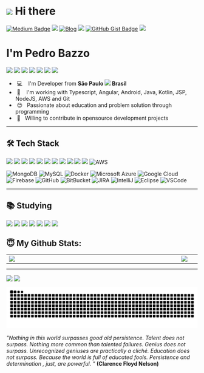 <h1><img src="https://emojis.slackmojis.com/emojis/images/1531849430/4246/blob-sunglasses.gif?1531849430" width="30"/> Hi there</h1>

<p align="center">
  
  [![Medium Badge](https://img.shields.io/badge/-Medium-000000?style=flatsquare&labelColor=000000&logo=medium&logoColor=white&link=https://pedropbazzo.medium.com/)](https://pedropbazzo.medium.com/)
  <a href="http://pedropbazzo.com.br"><img src="https://img.shields.io/badge/pedropbazzo-brightgreen"></a>
  [![Blog](https://img.shields.io/badge/Blog-black)](https://pedropbazzo.blog)
  <a href="https://pedropbazzo.github.io/online-cv/"><img src="https://img.shields.io/badge/My%20online%20curriculum-0077B5.svg"></a>
  [![GitHub Gist Badge](https://img.shields.io/badge/GitHub_Gist-black)](https://gist.github.com/pedropbazzo)
  <a href=""><img src="https://github.com/Shpota/github-activity-generator/workflows/build/badge.svg"></a>
  
  </p>

<h1>I'm Pedro Bazzo</h1>

<a href="https://github.com/pedropbazzo"><img src="https://img.shields.io/badge/github-000000.svg?style=for-the-badge&logo=github&logoColor=white"></a>
<a href="https://www.linkedin.com/in/pedropbazzo/"><img src="https://img.shields.io/badge/linkedin-0077B5.svg?style=for-the-badge&logo=linkedin&logoColor=white"></a>
<a href="https://pedropbazzo.medium.com/"><img src="https://img.shields.io/badge/-Medium-000000?style=flatsquare&labelColor=000000&logo=medium&logoColor=white" width="105px" ></a>
<a href="https://www.instagram.com/pedropbazzo/"><img src="https://img.shields.io/badge/instagram-E4405F.svg?style=for-the-badge&logo=instagram&logoColor=white"></a>
<a href="https://www.npmjs.com/~pedropbazzo"><img src="https://img.shields.io/badge/npm-000000.svg?style=for-the-badge&logo=npm&logoColor=white"></a>
<a href="mailto:developerpedropbazzo@gmail.com"><img src="https://img.shields.io/badge/e‑mail-D14836.svg?style=for-the-badge&logo=GMail&logoColor=white"></a>
<a href="https://gist.github.com/pedropbazzo"><img src="https://img.shields.io/badge/github_gist-000000.svg?style=for-the-badge&logo=github&logoColor=white%22"></a>

<ul>
  <li>&nbsp;💻 &nbsp;&nbsp; I'm Developer from <b>São Paulo <img src="https://image.flaticon.com/icons/svg/197/197386.svg" width="13"/> Brasil</b></li>
  <li>&nbsp;💾 &nbsp;&nbsp; I'm working with Typescript, Angular, Android, Java, Kotlin, JSP, NodeJS, AWS and Git</li>
  <li>&nbsp;😍&nbsp;&nbsp; Passionate about education and problem solution through programming</li>
  <li>&nbsp;🤝&nbsp;&nbsp; Willing to contribute in opensource development projects</li>
</ul>

---

## 🛠 Tech Stack

<p>
  <img src="https://img.shields.io/badge/javascript%20-%23323330.svg?&style=for-the-badge&logo=javascript&logoColor=%23F7DF1E"/>
  <img src="https://img.shields.io/badge/typescript%20-%23007ACC.svg?&style=for-the-badge&logo=typescript&logoColor=white"/>
  <img src="https://img.shields.io/badge/angular%20-FF0000.svg?&style=for-the-badge&logo=angular&logoColor=white"/>
  <img src="https://img.shields.io/badge/react%20-%2320232a.svg?&style=for-the-badge&logo=react&logoColor=%2361DAFB"/>
  <img src="https://img.shields.io/badge/react_native%20-%2320232a.svg?&style=for-the-badge&logo=react&logoColor=%2361DAFB"/>
  <img src="https://img.shields.io/badge/node.js%20-%2343853D.svg?&style=for-the-badge&logo=node.js&logoColor=white"/>
  <img src="https://img.shields.io/badge/git%20-%23F05033.svg?&style=for-the-badge&logo=git&logoColor=white"/>
  <img src="https://img.shields.io/badge/github%20-%23121011.svg?&style=for-the-badge&logo=github&logoColor=white"/>
  <img src="https://img.shields.io/badge/php%20-6A5ACD.svg?&style=for-the-badge&logo=php&logoColor=white"/>
  <img src="https://img.shields.io/badge/java%20-FF0000.svg?&style=for-the-badge&logo=java&logoColor=white"/>
  <img src="https://img.shields.io/badge/python%20-314690.svg?&style=for-the-badge&logo=python&logoColor=white"/>
  <img alt="AWS" src="https://img.shields.io/badge/AWS-%23FF9900.svg?style=for-the-badge&logo=amazon-aws&logoColor=white"/>
  </p>
  
  ![MongoDB](https://img.shields.io/badge/-MongoDB-black?style=flat-square&logo=mongodb)
  ![MySQL](https://img.shields.io/badge/-MySQL-4479A1?style=flat-square&logo=mysql&logoColor=white)
  ![Docker](https://img.shields.io/badge/-Docker-2496ED?style=flat-square&logo=docker&logoColor=white)
  ![Microsoft Azure](https://img.shields.io/badge/Microsoft%20Azure-0089D6?style=flat-square&logo=microsoft-azure&logoColor=white)
  ![Google Cloud](https://img.shields.io/badge/Google%20Cloud-4285F4?style=flat-square&logo=google-cloud&logoColor=white)
  ![Firebase](https://img.shields.io/badge/Firebase-FFCA28?style=flat-square&logo=firebase&logoColor=white)
  ![GitHub](https://img.shields.io/badge/-GitHub-181717?style=flat-square&logo=github)
  ![BitBucket](https://img.shields.io/badge/-BitBucket-darkblue?style=flat-square&logo=bitbucket)
  ![JIRA](https://img.shields.io/badge/-JIRA-0052CC?style=flat-square&logo=jira)
  ![IntelliJ](https://img.shields.io/badge/-IntelliJ%20IDEA-black?style=flat-square&logo=intellij-idea&logoColor=white)
  ![Eclipse](https://img.shields.io/badge/-Eclipse-2C2255?style=flat-square&logo=eclipse&logoColor=white)
  ![VSCode](https://img.shields.io/badge/-VSCode-007ACC?style=flat-square&logo=visual-studio-code&logoColor=white)


---

## 📚 Studying

<p>
<img src="https://img.shields.io/badge/elixir%20-314690.svg?&style=for-the-badge&logo=elixir&logoColor=white"/>
<img src="https://img.shields.io/badge/ruby%20-FF0000.svg?&style=for-the-badge&logo=ruby&logoColor=white"/>
<img src="https://img.shields.io/badge/go%20-87CEFA.svg?&style=for-the-badge&logo=go&logoColor=white"/>
<img src="https://img.shields.io/badge/kotlin%20-bf40bf.svg?&style=for-the-badge&logo=kotlin&logoColor=white"/>
<img src="https://img.shields.io/badge/swift%20-e68a19.svg?&style=for-the-badge&logo=swift&logoColor=white"/>
<img src="https://img.shields.io/badge/android-greem.svg?&style=for-the-badge&logo=android&logoColor=white"/>
<img src="https://img.shields.io/badge/electron%20-808080.svg?&style=for-the-badge&logo=electron&logoColor=white"/>
</p>

## 😇 My Github Stats:

<center>
<table>
  <tr>
      <td><img width="440px" align="left" src="https://github-readme-stats.vercel.app/api?username=pedropbazzo&show_icons=true&theme=dracula&line_height=27" /></td>
     </td>
      <td><img width="440px" align="left" src="https://github-readme-stats.vercel.app/api/top-langs/?username=pedropbazzo&show_icons=true&theme=dracula&line_height=27"  /></td>
  </tr>  
</table>
</center>

  ---
  <img width="880px" align="center" src="https://github-readme-streak-stats.herokuapp.com/?user=pedropbazzo&&theme=dracula"/>
 
 <img width="880px" align="center" src="https://activity-graph.herokuapp.com/graph?username=pedropbazzo&theme=dracula"/>
 
 ![Snake animation](https://github.com/pedropbazzo/pedropbazzo/blob/master/snake.svg)


*"Nothing in this world surpasses good old persistence. Talent does not surpass. Nothing more common than talented failures. Genius does not surpass. Unrecognized geniuses are practically a cliché. Education does not surpass. Because the world is full of educated fools. Persistence and determination , just, are powerful. "* **(Clarence Floyd Nelson)**
